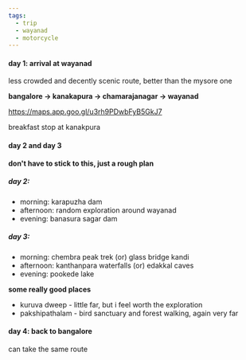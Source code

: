 ```yaml
---
tags:
  - trip
  - wayanad
  - motorcycle
---
```


#### **day 1:** **arrival at wayanad**

less crowded and decently scenic route, better than the mysore one

**bangalore → kanakapura → chamarajanagar → wayanad**

https://maps.app.goo.gl/u3rh9PDwbFyB5GkJ7

breakfast stop at kanakpura


#### **day 2 and day 3**

**don't have to stick to this, just a rough plan**

##### day 2:
- morning: karapuzha dam
- afternoon: random exploration around wayanad
- evening: banasura sagar dam

##### day 3:
- morning: chembra peak trek (or) glass bridge kandi
- afternoon: kanthanpara waterfalls (or) edakkal caves
- evening: pookede lake

**some really good places**
- kuruva dweep - little far, but i feel worth the exploration
- pakshipathalam - bird sanctuary and forest walking, again very far


#### **day 4: back to bangalore**
can take the same route